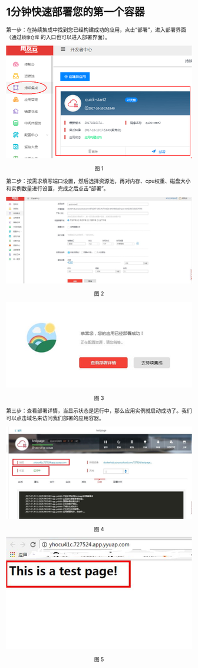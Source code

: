 1分钟快速部署您的第一个容器
=
第一步：在持续集成中找到您已经构建成功的应用，点击“部署”，进入部署界面
（通过`镜像仓库` 的入口也可以进入部署界面）。
<div align=center>
<img src="images/5.png"/>
</div>
<p align="center">图 1</p>

第二步：按需求填写端口设置，然后选择资源池，再对内存、cpu权重、磁盘大小和实例数量进行设置，完成之后点击“部署”。

<div align=center>
<img src="images/6.jpg"/>
</div>
<p align="center">图 2</p>

<div align=center>
<img src="images/7.jpg"/>
</div>
<p align="center">图 3</p>

第三步：查看部署详情，当显示状态是运行中，那么应用实例就启动成功了。我们可以点击域名来访问我们部署的应用容器。

<div align=center>
<img src="images/8.jpg"/>
</div>
<p align="center">图 4</p>

<div align=center>
<img src="images/9.jpg"/>
</div>
<p align="center">图 5</p>